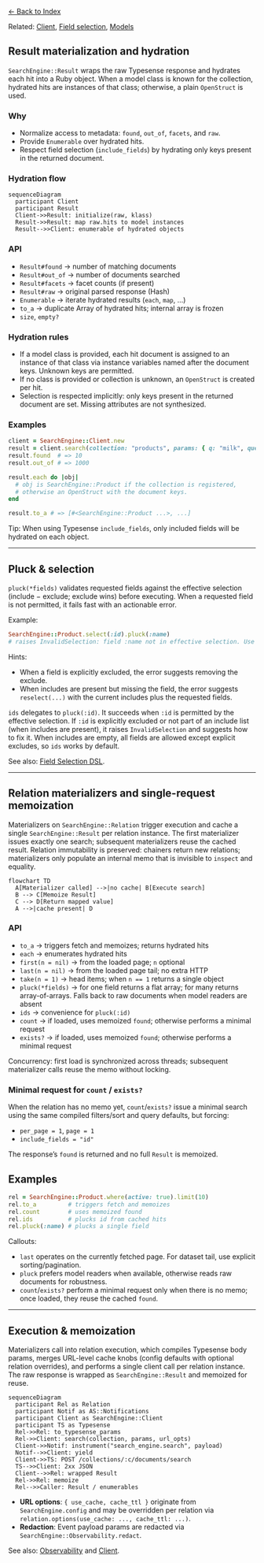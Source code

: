 [← Back to Index](./index.md)

Related: [Client](./client.md), [Field selection](./field_selection.md), [Models](./models.md)

## Result materialization and hydration

`SearchEngine::Result` wraps the raw Typesense response and hydrates each hit into a Ruby object. When a model class is known for the collection, hydrated hits are instances of that class; otherwise, a plain `OpenStruct` is used.

### Why

- Normalize access to metadata: `found`, `out_of`, `facets`, and `raw`.
- Provide `Enumerable` over hydrated hits.
- Respect field selection (`include_fields`) by hydrating only keys present in the returned document.

### Hydration flow

```mermaid
sequenceDiagram
  participant Client
  participant Result
  Client->>Result: initialize(raw, klass)
  Result->>Result: map raw.hits to model instances
  Result-->>Client: enumerable of hydrated objects
```

### API

- `Result#found` → number of matching documents
- `Result#out_of` → number of documents searched
- `Result#facets` → facet counts (if present)
- `Result#raw` → original parsed response (Hash)
- `Enumerable` → iterate hydrated results (`each`, `map`, ...)
- `to_a` → duplicate Array of hydrated hits; internal array is frozen
- `size`, `empty?`

### Hydration rules

- If a model class is provided, each hit document is assigned to an instance of that class via instance variables named after the document keys. Unknown keys are permitted.
- If no class is provided or collection is unknown, an `OpenStruct` is created per hit.
- Selection is respected implicitly: only keys present in the returned document are set. Missing attributes are not synthesized.

### Examples

```ruby
client = SearchEngine::Client.new
result = client.search(collection: "products", params: { q: "milk", query_by: "name" })
result.found  # => 10
result.out_of # => 1000

result.each do |obj|
  # obj is SearchEngine::Product if the collection is registered,
  # otherwise an OpenStruct with the document keys.
end

result.to_a # => [#<SearchEngine::Product ...>, ...]
```

Tip: When using Typesense `include_fields`, only included fields will be hydrated on each object.

---

## Pluck & selection

`pluck(*fields)` validates requested fields against the effective selection (include − exclude; exclude wins) before executing. When a requested field is not permitted, it fails fast with an actionable error.

Example:

```ruby
SearchEngine::Product.select(:id).pluck(:name)
# raises InvalidSelection: field :name not in effective selection. Use `reselect(:id,:name)`.
```

Hints:
- When a field is explicitly excluded, the error suggests removing the exclude.
- When includes are present but missing the field, the error suggests `reselect(...)` with the current includes plus the requested fields.

`ids` delegates to `pluck(:id)`. It succeeds when `:id` is permitted by the effective selection. If `:id` is explicitly excluded or not part of an include list (when includes are present), it raises `InvalidSelection` and suggests how to fix it. When includes are empty, all fields are allowed except explicit excludes, so `ids` works by default.

See also: [Field Selection DSL](./field_selection.md).

---

## Relation materializers and single-request memoization

Materializers on `SearchEngine::Relation` trigger execution and cache a single `SearchEngine::Result` per relation instance. The first materializer issues exactly one search; subsequent materializers reuse the cached result. Relation immutability is preserved: chainers return new relations; materializers only populate an internal memo that is invisible to `inspect` and equality.

```mermaid
flowchart TD
  A[Materializer called] -->|no cache| B[Execute search]
  B --> C[Memoize Result]
  C --> D[Return mapped value]
  A -->|cache present| D
```

### API

- `to_a` → triggers fetch and memoizes; returns hydrated hits
- `each` → enumerates hydrated hits
- `first(n = nil)` → from the loaded page; `n` optional
- `last(n = nil)` → from the loaded page tail; no extra HTTP
- `take(n = 1)` → head items; when `n == 1` returns a single object
- `pluck(*fields)` → for one field returns a flat array; for many returns array-of-arrays. Falls back to raw documents when model readers are absent
- `ids` → convenience for `pluck(:id)`
- `count` → if loaded, uses memoized `found`; otherwise performs a minimal request
- `exists?` → if loaded, uses memoized `found`; otherwise performs a minimal request

Concurrency: first load is synchronized across threads; subsequent materializer calls reuse the memo without locking.

### Minimal request for `count` / `exists?`

When the relation has no memo yet, `count`/`exists?` issue a minimal search using the same compiled filters/sort and query defaults, but forcing:

- `per_page = 1`, `page = 1`
- `include_fields = "id"`

The response’s `found` is returned and no full `Result` is memoized.

## Examples

```ruby
rel = SearchEngine::Product.where(active: true).limit(10)
rel.to_a         # triggers fetch and memoizes
rel.count        # uses memoized found
rel.ids          # plucks id from cached hits
rel.pluck(:name) # plucks a single field
```

Callouts:

- `last` operates on the currently fetched page. For dataset tail, use explicit sorting/pagination.
- `pluck` prefers model readers when available, otherwise reads raw documents for robustness.
- `count`/`exists?` perform a minimal request only when there is no memo; once loaded, they reuse the cached `found`.

---

## Execution & memoization

Materializers call into relation execution, which compiles Typesense body params, merges URL-level cache knobs (config defaults with optional relation overrides), and performs a single client call per relation instance. The raw response is wrapped as `SearchEngine::Result` and memoized for reuse.

```mermaid
sequenceDiagram
  participant Rel as Relation
  participant Notif as AS::Notifications
  participant Client as SearchEngine::Client
  participant TS as Typesense
  Rel->>Rel: to_typesense_params
  Rel->>Client: search(collection, params, url_opts)
  Client->>Notif: instrument("search_engine.search", payload)
  Notif-->>Client: yield
  Client->>TS: POST /collections/:c/documents/search
  TS-->>Client: 2xx JSON
  Client-->>Rel: wrapped Result
  Rel->>Rel: memoize
  Rel-->>Caller: Result / enumerables
```

- **URL options**: `{ use_cache, cache_ttl }` originate from `SearchEngine.config` and may be overridden per relation via `relation.options(use_cache: ..., cache_ttl: ...)`.
- **Redaction**: Event payload params are redacted via `SearchEngine::Observability.redact`.

See also: [Observability](./observability.md) and [Client](./client.md).
